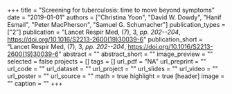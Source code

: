 +++
title = "Screening for tuberculosis: time to move beyond symptoms"
date = "2019-01-01"
authors = ["Christina Yoon", "David W. Dowdy", "Hanif Esmail", "Peter MacPherson", "Samuel G. Schumacher"]
publication_types = ["2"]
publication = "Lancet Respir Med, (7), 3, _pp. 202--204_, https://doi.org/10.1016/S2213-2600(19)30039-6"
publication_short = "Lancet Respir Med, (7), 3, _pp. 202--204_, https://doi.org/10.1016/S2213-2600(19)30039-6"
abstract = ""
abstract_short = ""
image_preview = ""
selected = false
projects = []
tags = []
url_pdf = "NA"
url_preprint = ""
url_code = ""
url_dataset = ""
url_project = ""
url_slides = ""
url_video = ""
url_poster = ""
url_source = ""
math = true
highlight = true
[header]
image = ""
caption = ""
+++
